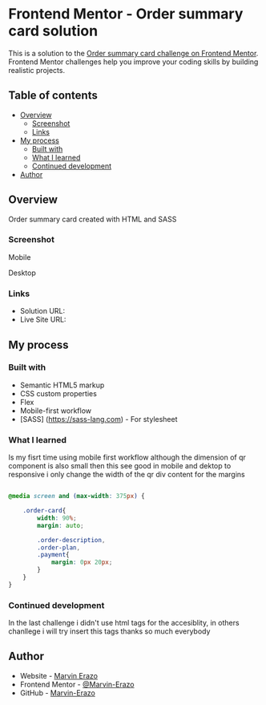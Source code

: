# Frontend Mentor - Order summary card solution

This is a solution to the [Order summary card challenge on Frontend Mentor](https://www.frontendmentor.io/challenges/order-summary-component-QlPmajDUj). Frontend Mentor challenges help you improve your coding skills by building realistic projects. 

## Table of contents

- [Overview](#overview)
  - [Screenshot](#screenshot)
  - [Links](#links)
- [My process](#my-process)
  - [Built with](#built-with)
  - [What I learned](#what-i-learned)
  - [Continued development](#continued-development)
- [Author](#author)

## Overview
Order summary card created with HTML and SASS

### Screenshot

Mobile 


Desktop


### Links

- Solution URL: 
- Live Site URL: 

## My process

### Built with

- Semantic HTML5 markup
- CSS custom properties
- Flex
- Mobile-first workflow
- [SASS] (https://sass-lang.com) - For stylesheet


### What I learned

Is my fisrt time using mobile first workflow although the dimension of qr component is also small then this see good in mobile and dektop to responsive i only change the width of the qr div content for the margins

```SCSS

@media screen and (max-width: 375px) {

    .order-card{
        width: 90%;
        margin: auto;

        .order-description,
        .order-plan,
        .payment{
            margin: 0px 20px;
        }
    }
}
```
### Continued development

In the last challenge i didn't use html tags for the accesiblity, in others chanllege i will try insert this tags
thanks so much everybody


## Author

- Website - [Marvin Erazo](https://marvin-erazo.github.io/)
- Frontend Mentor - [@Marvin-Erazo](https://www.frontendmentor.io/profile/Marvin-Erazo)
- GitHub - [Marvin-Erazo](https://github.com/Marvin-Erazo)

